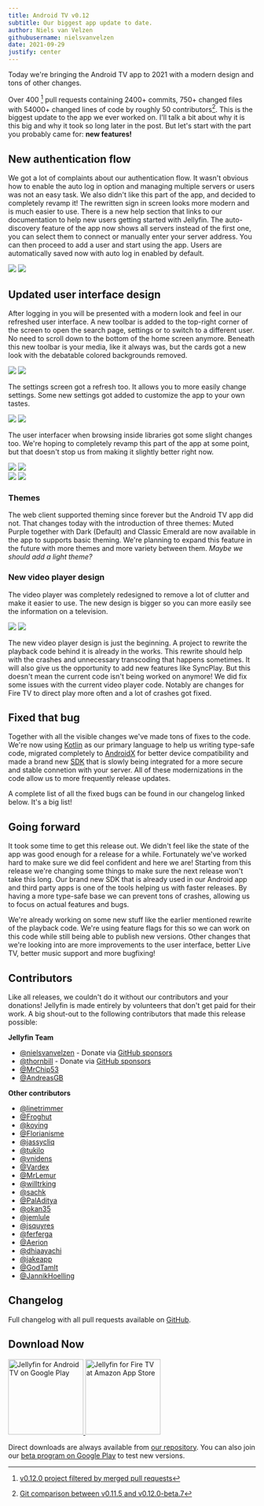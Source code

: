 ```yaml
---
title: Android TV v0.12
subtitle: Our biggest app update to date.
author: Niels van Velzen
githubusername: nielsvanvelzen
date: 2021-09-29
justify: center
---
```


<!-- markdownlint-disable MD033 MD036 -->

Today we're bringing the Android TV app to 2021 with a modern design and tons of other changes.

<!--more-->

Over 400 [^project] pull requests containing 2400+ commits, 750+ changed files with 54000+ changed lines of code by roughly 50 contributors[^git-diff]. This is the biggest update to the app we ever worked on. I'll talk a bit about why it is this big and why it took so long later in the post. But let's start with the part you probably came for: **new features!**

[^project]: [v0.12.0 project filtered by merged pull requests](https://github.com/jellyfin/jellyfin-androidtv/projects/2?card_filter_query=is%3Apr+is%3Amerged)
[^git-diff]: [Git comparison between v0.11.5 and v0.12.0-beta.7](https://github.com/jellyfin/jellyfin-androidtv/compare/v0.11.5...v0.12.0-beta.7)

## New authentication flow

We got a lot of complaints about our authentication flow. It wasn't obvious how to enable the auto log in option and managing multiple servers or users was not an easy task. We also didn't like this part of the app, and decided to completely revamp it! The rewritten sign in screen looks more modern and is much easier to use. There is a new help section that links to our documentation to help new users getting started with Jellyfin. The auto-discovery feature of the app now shows all servers instead of the first one, you can select them to connect or manually enter your server address. You can then proceed to add a user and start using the app. Users are automatically saved now with auto log in enabled by default.

<div class="juxtapose">
    <img data-label="0.11" src="/images/posts/androidtv-0-12-0/11-user-select.png" />
    <img data-label="0.12" src="/images/posts/androidtv-0-12-0/12-user-select.png" />
</div>

## Updated user interface design

After logging in you will be presented with a modern look and feel in our refreshed user interface. A new toolbar is added to the top-right corner of the screen to open the search page, settings or to switch to a different user. No need to scroll down to the bottom of the home screen anymore.
Beneath this new toolbar is your media, like it always was, but the cards got a new look with the debatable colored backgrounds removed.

<div class="juxtapose">
    <img data-label="0.11" src="/images/posts/androidtv-0-12-0/11-home.png" />
    <img data-label="0.12" src="/images/posts/androidtv-0-12-0/12-home.png" />
</div>

The settings screen got a refresh too. It allows you to more easily change settings. Some new settings got added to customize the app to your own tastes.

<div class="juxtapose">
    <img data-label="0.11" src="/images/posts/androidtv-0-12-0/11-settings.png" />
    <img data-label="0.12" src="/images/posts/androidtv-0-12-0/12-settings.png" />
</div>

The user interfacer when browsing inside libraries got some slight changes too. We're hoping to completely revamp this part of the app at some point, but that doesn't stop us from making it slightly better right now.

<div class="juxtapose">
    <img data-label="0.11" src="/images/posts/androidtv-0-12-0/11-browse.png" />
    <img data-label="0.12" src="/images/posts/androidtv-0-12-0/12-browse.png" />
</div>

<div class="juxtapose">
    <img data-label="0.11" src="/images/posts/androidtv-0-12-0/11-details.png" />
    <img data-label="0.12" src="/images/posts/androidtv-0-12-0/12-details.png" />
</div>

### Themes

The web client supported theming since forever but the Android TV app did not. That changes today with the introduction of three themes: Muted Purple together with Dark (Default) and Classic Emerald are now available in the app to supports basic theming. We're planning to expand this feature in the future with more themes and more variety between them. _Maybe we should add a light theme?_

### New video player design

The video player was completely redesigned to remove a lot of clutter and make it easier to use. The new design is bigger so you can more easily see the information on a television.

<div class="juxtapose">
    <img data-label="0.11" src="/images/posts/androidtv-0-12-0/11-player.png" />
    <img data-label="0.12" src="/images/posts/androidtv-0-12-0/12-player.png" />
</div>

The new video player design is just the beginning. A project to rewrite the playback code behind it is already in the works. This rewrite should help with the crashes and unnecessary transcoding that happens sometimes. It will also give us the opportunity to add new features like SyncPlay. But this doesn't mean the current code isn't being worked on anymore! We did fix some issues with the current video player code. Notably are changes for Fire TV to direct play more often and a lot of crashes got fixed.

## Fixed that bug

Together with all the visible changes we've made tons of fixes to the code. We're now using [Kotlin] as our primary language to help us writing type-safe code, migrated completely to [AndroidX] for better device compatibility and made a brand new [SDK] that is slowly being integrated for a more secure and stable connetion with your server. All of these modernizations in the code allow us to more frequently release updates.

A complete list of all the fixed bugs can be found in our changelog linked below. It's a big list!

[kotlin]: https://kotlinlang.org
[androidx]: https://developer.android.com/jetpack/androidx/
[sdk]: https://github.com/jellyfin/jellyfin-sdk-kotlin

## Going forward

It took some time to get this release out. We didn't feel like the state of the app was good enough for a release for a while.
Fortunately we've worked hard to make sure we did feel confident and here we are! Starting from this release we're changing some things
to make sure the next release won't take this long. Our brand new SDK that is already used in our Android app and third party apps is one of the tools helping us with faster releases. By having a more type-safe base we can prevent tons of crashes, allowing us to focus on actual features and bugs.

We're already working on some new stuff like the earlier mentioned rewrite of the playback code. We're using feature flags for this so we can work on this code while still being able to publish new versions. Other changes that we're looking into are more improvements to the user interface, better Live TV, better music support and more bugfixing!

## Contributors

Like all releases, we couldn't do it without our contributors and your donations! Jellyfin is made entirely by volunteers that don't get paid for their work. A big shout-out to the following contributors that made this release possible:

**Jellyfin Team**

- [@nielsvanvelzen](https://github.com/nielsvanvelzen) - Donate via [GitHub sponsors](https://github.com/sponsors/nielsvanvelzen)
- [@thornbill](https://github.com/thornbill) - Donate via [GitHub sponsors](https://github.com/sponsors/thornbill)
- [@MrChip53](https://github.com/MrChip53)
- [@AndreasGB](https://github.com/AndreasGB)

**Other contributors**

- [@linetrimmer](https://github.com/linetrimmer)
- [@Froghut](https://github.com/Froghut)
- [@koying](https://github.com/koying)
- [@Florianisme](https://github.com/Florianisme)
- [@jassycliq](https://github.com/jassycliq)
- [@tukilo](https://github.com/tukilo)
- [@vnidens](https://github.com/vnidens)
- [@Vardex](https://github.com/Vardex)
- [@MrLemur](https://github.com/MrLemur)
- [@willtrking](https://github.com/willtrking)
- [@sachk](https://github.com/sachk)
- [@PalAditya](https://github.com/PalAditya)
- [@okan35](https://github.com/okan35)
- [@jemlule](https://github.com/jemlule)
- [@jsquyres](https://github.com/jsquyres)
- [@ferferga](https://github.com/ferferga)
- [@Aerion](https://github.com/Aerion)
- [@dhiaayachi](https://github.com/dhiaayachi)
- [@jakeapp](https://github.com/jakeapp)
- [@GodTamIt](https://github.com/GodTamIt)
- [@JannikHoelling](https://github.com/JannikHoelling)

## Changelog

Full changelog with all pull requests available on [GitHub](https://github.com/jellyfin/jellyfin-androidtv/releases/tag/v0.12.0).

## Download Now

<a class="NoLinkLook" href="https://play.google.com/store/apps/details?id=org.jellyfin.androidtv">
  <img width="153" alt='Jellyfin for Android TV on Google Play' src="/images/store-icons/google-play.png" />
</a>

<a class="NoLinkLook" href="https://www.amazon.com/gp/product/B07TX7Z725">
  <img width="153" alt="Jellyfin for Fire TV at Amazon App Store" src="/images/store-icons/amazon.png" />
</a>

Direct downloads are always available from [our repository](https://repo.jellyfin.org/releases/client/androidtv/).
You can also join our [beta program on Google Play](https://play.google.com/apps/testing/org.jellyfin.androidtv) to test new versions.
